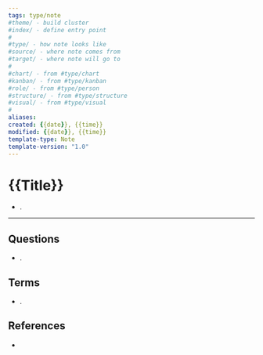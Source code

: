 ```yaml
---
tags: type/note
#theme/ - build cluster 
#index/ - define entry point
# 
#type/ - how note looks like
#source/ - where note comes from
#target/ - where note will go to
# 
#chart/ - from #type/chart 
#kanban/ - from #type/kanban
#role/ - from #type/person
#structure/ - from #type/structure
#visual/ - from #type/visual
#
aliases: 
created: {{date}}, {{time}}
modified: {{date}}, {{time}}
template-type: Note
template-version: "1.0"
---
```


# {{Title}}

<!-- Main content of my thoughts really -->
- .


---
## Questions
<!-- What remains for you to consider? --> 
- .

## Terms
<!-- Links to definition pages -->
- .

## References
<!-- Links to pages not referenced in the content -->
- 











